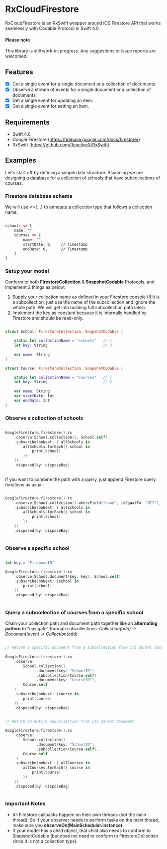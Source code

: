 # RxCloudFirestore
RxCloudFirestore is an RxSwift wrapper around iOS Firestore API that works seamlessly with Codable Protocol in Swift 4.0. 

#### Please note
This library is still work-in-progress. Any suggestions or issue reports are welcomed!

## Features
- [x] Get a single event for a single document or a collection of documents.
- [x] Observe a stream of events for a single document or a collection of documents.
- [x] Get a single event for updating an item.
- [x] Get a single event for setting an item.

## Requirements
- Swift 4.0
- Google Firestore (https://firebase.google.com/docs/firestore/)
- RxSwift (https://github.com/ReactiveX/RxSwift)

## Examples
Let's start off by defining a simple data structure. 
Assuming we are designing a database for a collection of schools that have subcollections of courses:
### Firestore database schema
We will use <>{...} to annotate a collection type that follows a collection name.
```XML

schools <> {
    name: "",
    courses <> {
        name: "",     
        startDate: 0,    // Timestamp
        endDate: 0,      // Timestamp
    }
}

```  

### Setup your model
Conform to both **FirestoreCollection** & **SnapshotCodable** Protocols, and implement 2 things as below:
1. Supply your collection name as defined in your Firestore console (If it is a subcollection, just use the name of the subcollection and ignore the whole path. We will get into building full subcollection path later). 
2. Implement the key as constant because it is internally handled by Firestore and should be read-only.

```swift

struct School: FirestoreCollection, SnapshotCodable {

    static let collectionName = "schools"   // 1
    let key: String                         // 2
    
    var name: String
}

struct Course: FirestoreCollection, SnapshotCodable {

    static let collectionName = "courses"   // 1
    let key: String                         // 2
    
    var name: String
    var startDate: Int
    var endDate: Int
}

```

### Observe a collection of schools
```swift

GoogleFirestore.firestore().rx
    .observe(School.collection(), School.self)
    .subscribe(onNext: { allSchools in
        allSchools.forEach({ school in
            print(school)     
        })
    })
    .disposed(by: disposeBag)
    
```
If you want to combine the path with a query, just append Firestore query functions as usual: 
```swift

GoogleFirestore.firestore().rx
    .observe(School.collection().whereField("name", isEqualTo: "MIT"), School.self)
    .subscribe(onNext: { allSchools in
        allSchools.forEach({ school in
            print(school)     
        })
    })
    .disposed(by: disposeBag)
    
```

### Observe a specific school 
```swift

let key = "FirebaseID"

GoogleFirestore.firestore().rx
    .observe(School.document(key: key), School.self)
    .subscribe(onNext: {school in
        print(school)
    })
    .disposed(by: disposeBag)
    
```

### Query a subcollection of courses from a specific school
Chain your collection path and document path together like an **alternating pattern** to "navigate" through subcollections: 
*Collection(odd) -> Document(even) -> Collection(odd)*

```swift

// Return a specific document from a subcollection from its parent document
   
GoogleFirestore.firestore().rx
    .observe(
        School.collection()
              .document(key: "SchoolID")
              .subcollection(Course.self)
              .document(key: "CourseID"), 
        Course.self
    )
    .subscribe(onNext: {course in
        print(course)
    })
    .disposed(by: disposeBag)
```

```swift

// Return an entire subcollection from its parent document
    
GoogleFirestore.firestore().rx
    .observe(
        School.collection()
              .document(key: "SchoolID")
              .subcollection(Course.self), 
        Course.self
     )
    .subscribe(onNext: { allCourses in
        allCourses.forEach({ course in
            print(course)     
        })
    })
    .disposed(by: disposeBag)
    
```

### Important Notes
- All Firestore callbacks happen on their own threads (not the main thread). So if your observer needs to perform tasks on the main thread, make sure you **observeOn(MainScheduler.instance)**
- If your model has a child object, that child also needs to conform to SnapshotCodable (but does not need to conform to FirestoreCollection since it is not a collection type).
